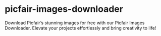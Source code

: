 # picfair-images-downloader
Download Picfair’s stunning images for free with our Picfair Images Downloader. Elevate your projects effortlessly and bring creativity to life!
